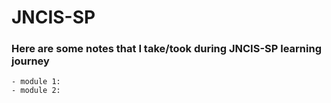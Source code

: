 # JNCIS-SP
### Here are some notes that I take/took during JNCIS-SP learning journey
    - module 1: 
    - module 2:    
